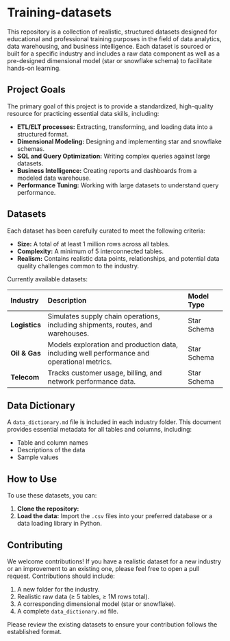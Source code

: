 # Training-datasets

This repository is a collection of realistic, structured datasets designed for educational and professional training purposes in the field of data analytics, data warehousing, and business intelligence. Each dataset is sourced or built for a specific industry and includes a raw data component as well as a pre-designed dimensional model (star or snowflake schema) to facilitate hands-on learning.

## Project Goals

The primary goal of this project is to provide a standardized, high-quality resource for practicing essential data skills, including:

  * **ETL/ELT processes:** Extracting, transforming, and loading data into a structured format.
  * **Dimensional Modeling:** Designing and implementing star and snowflake schemas.
  * **SQL and Query Optimization:** Writing complex queries against large datasets.
  * **Business Intelligence:** Creating reports and dashboards from a modeled data warehouse.
  * **Performance Tuning:** Working with large datasets to understand query performance.


## Datasets

Each dataset has been carefully curated to meet the following criteria:

  * **Size:** A total of at least 1 million rows across all tables.
  * **Complexity:** A minimum of 5 interconnected tables.
  * **Realism:** Contains realistic data points, relationships, and potential data quality challenges common to the industry.

Currently available datasets:

| Industry | Description | Model Type |
| :--- | :--- | :--- |
| **Logistics** | Simulates supply chain operations, including shipments, routes, and warehouses. | Star Schema |
| **Oil & Gas** | Models exploration and production data, including well performance and operational metrics. | Star Schema |
| **Telecom** | Tracks customer usage, billing, and network performance data. | Star Schema |

## Data Dictionary

A `data_dictionary.md` file is included in each industry folder. This document provides essential metadata for all tables and columns, including:

  * Table and column names
  * Descriptions of the data
  * Sample values

## How to Use

To use these datasets, you can:

1.  **Clone the repository:**
2.  **Load the data:** Import the `.csv` files into your preferred database or a data loading library in Python.

## Contributing

We welcome contributions\! If you have a realistic dataset for a new industry or an improvement to an existing one, please feel free to open a pull request. Contributions should include:

1.  A new folder for the industry.
2.  Realistic raw data (≥ 5 tables, ≥ 1M rows total).
3.  A corresponding dimensional model (star or snowflake).
4.  A complete `data_dictionary.md` file.

Please review the existing datasets to ensure your contribution follows the established format.
